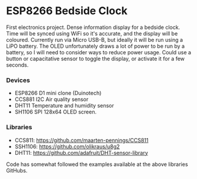 # ESP8266 Bedside Clock

First electronics project. Dense information display for a bedside clock. Time will be synced using WiFi so it's accurate, and the display will be coloured.
Currently run via Micro USB-B, but ideally it will be run using a LiPO battery. The OLED unfortunately draws a lot of power to be run by a battery, so I will need to consider ways to reduce power usage. Could use a button or capacitative sensor to toggle the display, or activate it for a few seconds.

### Devices
- ESP8266 D1 mini clone (Duinotech)
- CCS881 I2C Air quality sensor
- DHT11 Temperature and humidity sensor
- SH1106 SPI 128x64 OLED screen.

### Libraries
- CCS811: https://github.com/maarten-pennings/CCS811
- SSH1106: https://github.com/olikraus/u8g2
- DHT11: https://github.com/adafruit/DHT-sensor-library

Code has somewhat followed the examples available at the above libraries GitHubs.
